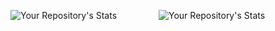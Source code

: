 ![Your Repository's Stats](https://github-readme-stats.vercel.app/api/top-langs/?username=0xukhezo&theme=blue-green)&nbsp;&nbsp;&nbsp;&nbsp;&nbsp;&nbsp;&nbsp;&nbsp;&nbsp;&nbsp;&nbsp;&nbsp;&nbsp;&nbsp;&nbsp;&nbsp; ![Your Repository's Stats](https://github-readme-stats.vercel.app/api?username=0xukhezo&show_icons=true&&theme=blue-green)
